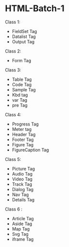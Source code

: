 # HTML-Batch-1

Class 1: 
- FieldSet Tag
- Datalist Tag
- Output Tag

Class 2: 
- Form Tag


Class 3:

- Table Tag
- Code Tag
- Sample Tag
- Kbd tag
- var Tag
- pre Tag


Class 4:
- Progress Tag
- Meter tag
- Header Tag
- Footer Tag
- Figure Tag
- FigureCaption Tag

Class 5:
- Picture Tag
- Audio Tag
- Video Tag
- Track Tag
- Dialog Tag
- Nav Tag
- Details Tag

Class 6 : 
- Article Tag
- Aside Tag
- Map Tag
- Svg Tag
- iframe Tag

